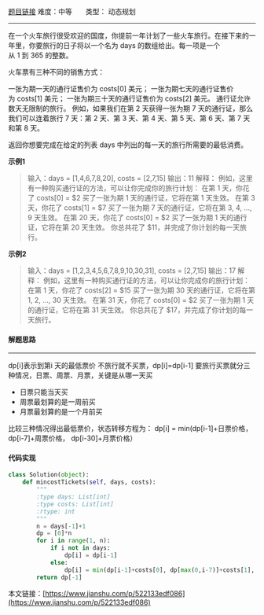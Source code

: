  [题目链接](https://leetcode-cn.com/problems/minimum-cost-for-tickets/)
难度：中等          &nbsp;&nbsp;&nbsp;&nbsp;&nbsp;&nbsp;类型：  动态规划
***
 在一个火车旅行很受欢迎的国度，你提前一年计划了一些火车旅行。在接下来的一年里，你要旅行的日子将以一个名为 days 的数组给出。每一项是一个从 1 到 365 的整数。

火车票有三种不同的销售方式：

一张为期一天的通行证售价为 costs[0] 美元；
一张为期七天的通行证售价为 costs[1] 美元；
一张为期三十天的通行证售价为 costs[2] 美元。
通行证允许数天无限制的旅行。 例如，如果我们在第 2 天获得一张为期 7 天的通行证，那么我们可以连着旅行 7 天：第 2 天、第 3 天、第 4 天、第 5 天、第 6 天、第 7 天和第 8 天。

返回你想要完成在给定的列表 days 中列出的每一天的旅行所需要的最低消费。

 
**示例1**
> 输入：days = [1,4,6,7,8,20], costs = [2,7,15]
输出：11
解释： 
例如，这里有一种购买通行证的方法，可以让你完成你的旅行计划：
在第 1 天，你花了 costs[0] = $2 买了一张为期 1 天的通行证，它将在第 1 天生效。
在第 3 天，你花了 costs[1] = $7 买了一张为期 7 天的通行证，它将在第 3, 4, ..., 9 天生效。
在第 20 天，你花了 costs[0] = $2 买了一张为期 1 天的通行证，它将在第 20 天生效。
你总共花了 $11，并完成了你计划的每一天旅行。

**示例2**
>输入：days = [1,2,3,4,5,6,7,8,9,10,30,31], costs = [2,7,15]
输出：17
解释：
例如，这里有一种购买通行证的方法，可以让你完成你的旅行计划： 
在第 1 天，你花了 costs[2] = $15 买了一张为期 30 天的通行证，它将在第 1, 2, ..., 30 天生效。
在第 31 天，你花了 costs[0] = $2 买了一张为期 1 天的通行证，它将在第 31 天生效。 
你总共花了 $17，并完成了你计划的每一天旅行。


#### 解题思路
***
dp[i]表示到第i 天的最低票价
 不旅行就不买票，dp[i]=dp[i-1]
要旅行买票就分三种情况，日票、周票、月票，关键是从哪一天买
- 日票只能当天买
- 周票最划算的是一周前买
- 月票最划算的是一个月前买

比较三种情况得出最低票价，状态转移方程为：
dp[i] = min(dp[i-1]+日票价格， dp[i-7]+周票价格， dp[i-30]+月票价格）


#### 代码实现
```python
class Solution(object):
    def mincostTickets(self, days, costs):
        """
        :type days: List[int]
        :type costs: List[int]
        :rtype: int
        """
        n = days[-1]+1
        dp = [0]*n
        for i in range(1, n):
            if i not in days:
                dp[i] = dp[i-1]
            else:
                dp[i] = min(dp[i-1]+costs[0], dp[max(0,i-7)]+costs[1], dp[max(0,i-30)]+costs[2])
        return dp[-1]
```

本文链接：[https://www.jianshu.com/p/522133edf086](https://www.jianshu.com/p/522133edf086)
